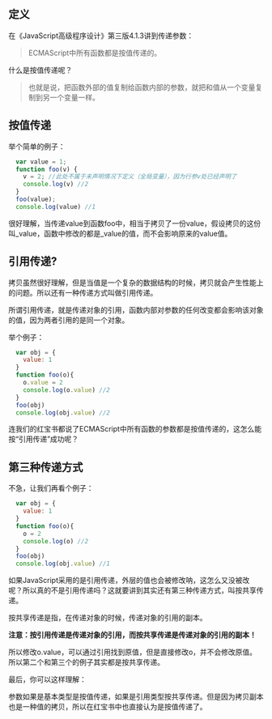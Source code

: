 定义
-------------
在《JavaScript高级程序设计》第三版4.1.3讲到传递参数：
> ECMAScript中所有函数都是按值传递的。
 
什么是按值传递呢？
> 也就是说，把函数外部的值复制给函数内部的参数，就把和值从一个变量复制到另一个变量一样。

按值传递
-------------

举个简单的例子：
```javascript
  var value = 1;
  function foo(v) {
    v = 2; //此处不属于未声明情况下定义（全局变量），因为行参v处已经声明了
    console.log(v) //2
  }
  foo(value);
  console.log(value) //1
```

很好理解，当传递value到函数foo中，相当于拷贝了一份value，假设拷贝的这份叫_value，函数中修改的都是_value的值，而不会影响原来的value值。

引用传递?
-------------
拷贝虽然很好理解，但是当值是一个复杂的数据结构的时候，拷贝就会产生性能上的问题。所以还有一种传递方式叫做引用传递。

所谓引用传递，就是传递对象的引用，函数内部对参数的任何改变都会影响该对象的值，因为两者引用的是同一个对象。

举个例子：
```javascript
  var obj = {
    value: 1
  }
  function foo(o){
    o.value = 2
    console.log(o.value) //2
  }
  foo(obj)
  console.log(obj.value) //2
```

连我们的红宝书都说了ECMAScript中所有函数的参数都是按值传递的，这怎么能按“引用传递”成功呢？

第三种传递方式
-------------
不急，让我们再看个例子：
```javascript
  var obj = {
    value: 1
  }
  function foo(o){
    o = 2 
    console.log(o) //2
  }
  foo(obj)
  console.log(obj.value) //1
```

如果JavaScript采用的是引用传递，外层的值也会被修改呐，这怎么又没被改呢？所以真的不是引用传递吗？这就要讲到其实还有第三种传递方式，叫按共享传递。

按共享传递是指，在传递对象的时候，传递对象的引用的副本。

**注意：按引用传递是传递对象的引用，而按共享传递是传递对象的引用的副本！**

所以修改o.value，可以通过引用找到原值，但是直接修改o，并不会修改原值。所以第二个和第三个的例子其实都是按共享传递。

最后，你可以这样理解：

参数如果是基本类型是按值传递，如果是引用类型按共享传递。但是因为拷贝副本也是一种值的拷贝，所以在红宝书中也直接认为是按值传递了。